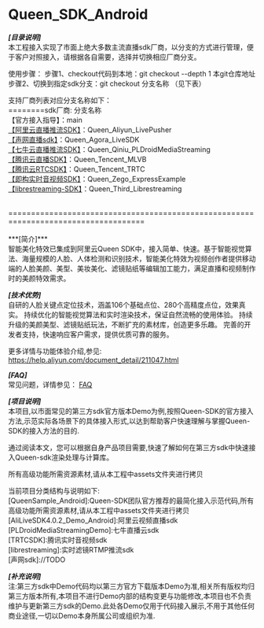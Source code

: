 # Queen_SDK_Android
***[目录说明]***</br>
本工程接入实现了市面上绝大多数主流直播sdk厂商，以分支的方式进行管理，便于客户对照接入，请根据各自需要，选择并切换相应厂商分支。</br>

使用步骤：
步骤1、checkout代码到本地：git checkout --depth 1 本git仓库地址</br>
步骤2、切换到指定sdk分支：git checkout 分支名称 （见下表）</br>

支持厂商列表对应分支名称如下：</br>
========sdk厂商: 分支名称</br>
【官方接入指导】：main</br>
[【阿里云直播推流SDK】](https://help.aliyun.com/document_detail/61989.html)：Queen_Aliyun_LivePusher</br>
[【声网直播sdk】](https://github.com/AgoraIO-Usecase/AgoraLive)：Queen_Agora_LiveSDK</br>
[【七牛云直播推流SDK】](https://developer.qiniu.com/pili/3718/PLDroidMediaStreaming-quick-start)：Queen_Qiniu_PLDroidMediaStreaming</br>
[【腾讯云直播SDK】](https://github.com/LiteAVSDK/Live_Android/tree/main/MLVB-API-Example)：Queen_Tencent_MLVB</br>
[【腾讯云RTCSDK】](https://github.com/tencentyun/TRTCSDK)：Queen_Tencent_TRTC</br>
[【即构实时音视频SDK】](https://doc-zh.zego.im/article/3125)：Queen_Zego_ExpressExample</br>
[【librestreaming-SDK】](https://github.com/lakeinchina/librestreaming)：Queen_Third_Librestreaming</br>


</br>
====================================================================================
</br>

</br>
***[简介]***</br>
智能美化特效已集成到阿里云Queen SDK中，接入简单、快速。基于智能视觉算法、海量规模的人脸、人体检测和识别技术，智能美化特效为视频创作者提供移动端的人脸美颜、美型、美妆美化、滤镜贴纸等编辑加工能力，满足直播和视频制作时的美颜特效需求。

***[技术优势]***</br>
自研的人脸关键点定位技术，涵盖106个基础点位、280个高精度点位，效果真实。
持续优化的智能视觉算法和实时渲染技术，保证自然流畅的使用体验。
持续升级的美颜美型、滤镜贴纸玩法，不断扩充的素材库，创造更多乐趣。
完善的开发者支持，快速响应客户需求，提供优质可靠的服务。

更多详情与功能体验介绍,参见:
https://help.aliyun.com/document_detail/211047.html

***[FAQ]***</br>
常见问题，详情参见：
[FAQ](https://github.com/aliyunvideo/Queen_SDK_Android/blob/main/FAQ.md "Queen使用FAQ")


***[项目说明]***</br>
本项目,以市面常见的第三方sdk官方版本Demo为例,按照Queen-SDK的官方接入方法,示范实际各场景下的具体接入形式,以达到帮助客户快速理解与掌握Queen-SDK的接入方法的目的.

通过阅读本文，您可以根据自身产品项目需要,快速了解如何在第三方sdk中快速接入Queen-sdk渲染处理与计算库。

所有高级功能所需资源素材,请从本工程中assets文件夹进行拷贝

当前项目分类结构与说明如下:</br>
[QueenSample_Android]:Queen-SDK团队官方推荐的最简化接入示范代码,所有高级功能所需资源素材,请从本工程中assets文件夹进行拷贝</br>
[AliLiveSDK4.0.2_Demo_Android]:阿里云视频直播sdk</br>
[PLDroidMediaStreamingDemo]:七牛直播云sdk</br>
[TRTCSDK]:腾讯实时音视频sdk</br>
[librestreaming]:实时滤镜RTMP推流sdk</br>
[声网sdk]://TODO</br>



***[补充说明]***</br>
注:第三方sdk中Demo代码均以第三方官方下载版本Demo为准,相关所有版权均归第三方版本所有,本项目不进行Demo内部的结构变更与功能修改,本项目也不负责维护与更新第三方sdk的Demo.此处各Demo仅用于代码接入展示,不用于其他任何商业途径,一切以Demo本身所属公司或组织为准.
